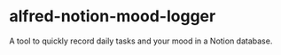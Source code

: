 # alfred-notion-mood-logger
A tool to quickly record daily tasks and your mood in a Notion database.
